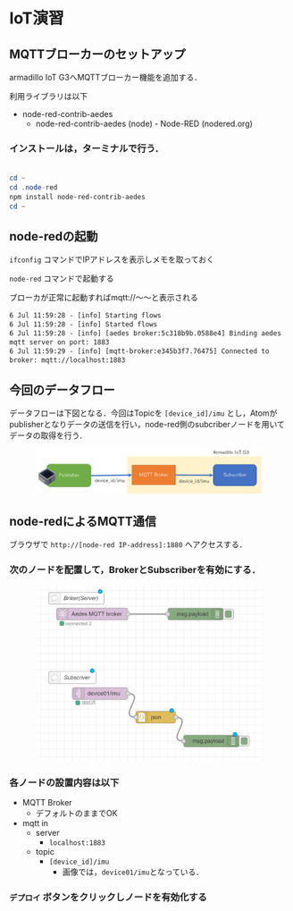 # IoT演習

## MQTTブローカーのセットアップ

armadillo IoT G3へMQTTブローカー機能を追加する．


利用ライブラリは以下

- node-red-contrib-aedes
    - node-red-contrib-aedes (node) - Node-RED (nodered.org)

### インストールは，ターミナルで行う．

```powershell

cd ~
cd .node-red
npm install node-red-contrib-aedes
cd ~

```

## node-redの起動

`ifconfig` コマンドでIPアドレスを表示しメモを取っておく

`node-red` コマンドで起動する

ブローカが正常に起動すればmqtt://～～と表示される
```dotnetcli
6 Jul 11:59:28 - [info] Starting flows
6 Jul 11:59:28 - [info] Started flows
6 Jul 11:59:28 - [info] [aedes broker:5c318b9b.0588e4] Binding aedes mqtt server on port: 1883
6 Jul 11:59:29 - [info] [mqtt-broker:e345b3f7.76475] Connected to broker: mqtt://localhost:1883
```


## 今回のデータフロー

データフローは下図となる．今回はTopicを `[device_id]/imu` とし，Atomがpublisherとなりデータの送信を行い，node-red側のsubcriberノードを用いてデータの取得を行う．

<center>
  <img src="./images/nagare.png" width="80%">
</center>



## node-redによるMQTT通信


ブラウザで `http://[node-red IP-address]:1880` へアクセスする．

### 次のノードを配置して，BrokerとSubscriberを有効にする．

<center>
    <img src="./images/simple_mqtt.png" width="80%">
</center>

### 各ノードの設置内容は以下
- MQTT Broker
    - デフォルトのままでOK
- mqtt in
    - server
        - `localhost:1883`
    - topic
        - `[device_id]/imu`
            - 画像では，`device01/imu`となっている．

###  `デプロイ` ボタンをクリックしノードを有効化する